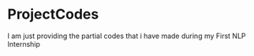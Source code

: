 # ProjectCodes
I am just providing the partial codes that i have made during my First NLP Internship
